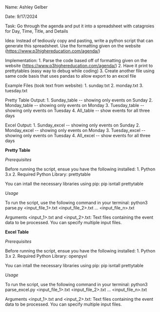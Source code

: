 Name: 
    Ashley Gelber

Date: 
    9/17/2024

Task: 
    Go through the agenda and put it into a spreadsheet with catagroies for Day, Time, Title, and Details

Idea: 
    Instead of tediously copy and pasting, write a python script that can generate this spreadsheet. Use the formatting given on the website (https://www.p3highereducation.com/agenda/)

Implementation: 
    1. Parse the code based off of formatting given on the website (https://www.p3highereducation.com/agenda/)
    2. Have it print to prettytables (easy way to debug while coding)
    3. Create another file using same code basis that uses pandas to allow export to an excel file

Example Files (took text from website):
    1. sunday.txt
    2. monday.txt
    3. tuesday.txt

Pretty Table Output:
    1. Sunday_table -- showing only events on Sunday
    2. Monday_table -- showing only events on Monday
    3. Tuesday_table -- showing only events on Tuesday
    4. All_table -- show events for all three days

Excel Output:
    1. Sunday_excel -- showing only events on Sunday
    2. Monday_excel -- showing only events on Monday
    3. Tuesday_excel -- showing only events on Tuesday
    4. All_excel -- show events for all three days


**Pretty Table**

*Prerequisites*

Before running the script, ensue you have the following installed:
    1. Python 3.x
    2. Required Python Library: prettytable

You can intall the necessary libraries using pip:
    pip isntall prettytable


*Usage*
    
To run the script, use the following command in your terminal:
    python3 parse.py <input_file_1>.txt <input_file_2>.txt ... <input_file_n>.txt

Arguments
    <input_1>.txt and <input_2>.txt: Text files containing the event data to be processed. You can specify multiple input files.

**Excel Table**

*Prerequisites*

Before running the script, ensue you have the following installed:
    1. Python 3.x
    2. Required Python Library: openpyxl

You can intall the necessary libraries using pip:
    pip isntall prettytable


*Usage*
    
To run the script, use the following command in your terminal:
    python3 parse_excel.py <input_file_1>.txt <input_file_2>.txt ... <input_file_n>.txt

Arguments
    <input_1>.txt and <input_2>.txt: Text files containing the event data to be processed. You can specify multiple input files.

